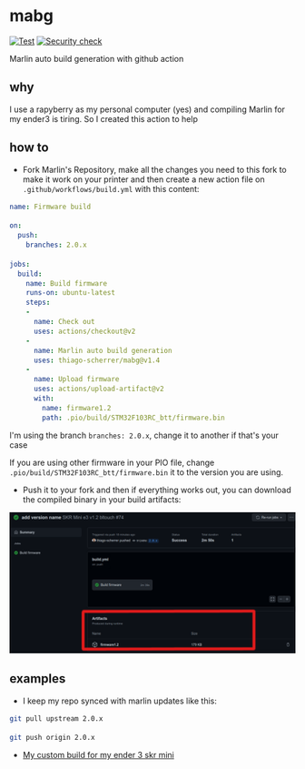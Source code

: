 # mabg

[![Test](https://github.com/thiago-scherrer/mabg/actions/workflows/test.yml/badge.svg?branch=main)](https://github.com/thiago-scherrer/mabg/actions/workflows/test.yml)
[![Security check](https://github.com/thiago-scherrer/mabg/actions/workflows/security_scan.yml/badge.svg?branch=main)](https://github.com/thiago-scherrer/mabg/actions/workflows/security_scan.yml)

Marlin auto build generation with github action

## why

I use a rapyberry as my personal computer (yes) and compiling Marlin for my
ender3 is tiring. So I created this action to help

## how to

- Fork Marlin's Repository, make all the changes you need to this fork to make
it work on your printer and then create a new action file on
`.github/workflows/build.yml` with this content:

```yml
name: Firmware build

on:
  push:
    branches: 2.0.x

jobs:
  build:
    name: Build firmware
    runs-on: ubuntu-latest
    steps:
    -
      name: Check out
      uses: actions/checkout@v2
    -
      name: Marlin auto build generation
      uses: thiago-scherrer/mabg@v1.4
    -
      name: Upload firmware
      uses: actions/upload-artifact@v2
      with:
        name: firmware1.2
        path: .pio/build/STM32F103RC_btt/firmware.bin
```

I'm using the branch `branches: 2.0.x`, change it to another if that's your case

If you are using other firmware in your PIO file, change
`.pio/build/STM32F103RC_btt/firmware.bin` it to the version you are using.

- Push it to your fork and then if everything works out, you can download the
compiled binary in your build artifacts:

![art](misc/get_art.png)

## examples

- I keep my repo synced with marlin updates like this:

```sh
git pull upstream 2.0.x

git push origin 2.0.x
```

- [My custom build for my ender 3 skr mini](https://github.com/thiago-scherrer/Marlin)
